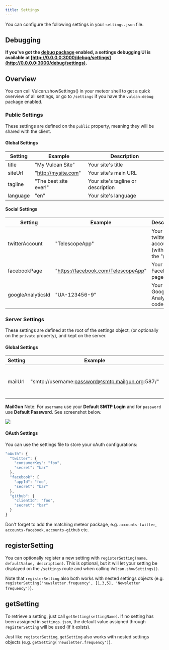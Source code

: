 ```yaml
---
title: Settings
---
```


You can configure the following settings in your `settings.json` file.

## Debugging

**If you've got the [debug package](/debug.html) enabled, a settings debugging UI is available at [http://0.0.0.0:3000/debug/settings](http://0.0.0.0:3000/debug/settings).**

## Overview

You can call Vulcan.showSettings() in your meteor shell to get a quick overview of all settings, or go to `/settings` if you have the `vulcan:debug` package enabled. 

### Public Settings

These settings are defined on the `public` property, meaning they will be shared with the client. 

#### Global Settings

| Setting | Example | Description |
| --- | --- | --- |
| title | "My Vulcan Site" | Your site's title |
| siteUrl | "http://mysite.com" | Your site's main URL |
| tagline | "The best site ever!" | Your site's tagline or description |
| language | "en" | Your site's language |

#### Social Settings

| Setting | Example | Description |
| --- | --- | --- |
| twitterAccount | "TelescopeApp" | Your main twitter account (without the "@")|
| facebookPage | "https://facebook.com/TelescopeApp" | Your Facebook page URL|
| googleAnalyticsId | "UA-123456-9" | Your Google Analytics code |

### Server Settings

These settings are defined at the root of the settings object, (or optionally on the `private` property), and kept on the server.

#### Global Settings

| Setting | Example | Description |
| --- | --- | --- |
| mailUrl | "smtp://username:password@smtp.mailgun.org:587/" | The SMTP URL used by your email provider |

**MailGun** Note:
For `username` use your **Default SMTP Login**  and for `password` use **Default Password**. 
See screenshot below.

![](https://i.imgur.com/pRwaQzX.png)

#### OAuth Settings

You can use the settings file to store your oAuth configurations:

```js
"oAuth": {
  "twitter": {
    "consumerKey": "foo",
    "secret": "bar"
  },
  "facebook": {
    "appId": "foo",
    "secret": "bar"
  },
  "github": {
    "clientId": "foo",
    "secret": "bar"
  }
}
```
Don't forget to add the matching meteor package, e.g. `accounts-twitter`, `accounts-facebook`, `accounts-github` etc.

## registerSetting

You can optionally register a new setting with `registerSetting(name, defaultValue, description)`. This is optional, but it will let your setting be displayed on the `/settings` route and when calling `Vulcan.showSettings()`. 

Note that `registerSetting` also both works with nested settings objects (e.g. `registerSetting('newsletter.frequency', [1,3,5], 'Newsletter frequency')`).

## getSetting

To retrieve a setting, just call `getSetting(settingName)`. If no setting has been assigned in `settings.json`, the default value assigned through `registerSetting` will be used (if it exists).

Just like `registerSetting`, `getSetting` also works with nested settings objects (e.g. `getSetting('newsletter.frequency')`).
